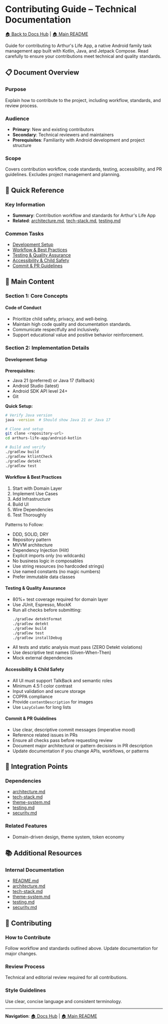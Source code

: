 # Contributing Guide – Technical Documentation

[🏠 Back to Docs Hub](README.md) | [🏠 Main README](../README.md)

Guide for contributing to Arthur's Life App, a native Android family task management app built with Kotlin, Java, and Jetpack Compose. Read carefully to ensure your contributions meet technical and quality standards.

## 📋 Document Overview

### Purpose
Explain how to contribute to the project, including workflow, standards, and review process.

### Audience
- **Primary**: New and existing contributors
- **Secondary**: Technical reviewers and maintainers
- **Prerequisites**: Familiarity with Android development and project structure

### Scope
Covers contribution workflow, code standards, testing, accessibility, and PR guidelines. Excludes project management and planning.

## 🎯 Quick Reference

### Key Information
- **Summary**: Contribution workflow and standards for Arthur's Life App
- **Related**: [architecture.md](architecture.md), [tech-stack.md](tech-stack.md), [testing.md](testing.md)

### Common Tasks
- [Development Setup](#development-setup)
- [Workflow & Best Practices](#workflow--best-practices)
- [Testing & Quality Assurance](#testing--quality-assurance)
- [Accessibility & Child Safety](#accessibility--child-safety)
- [Commit & PR Guidelines](#commit--pr-guidelines)

## 📖 Main Content

### Section 1: Core Concepts

#### Code of Conduct
- Prioritize child safety, privacy, and well-being.
- Maintain high code quality and documentation standards.
- Communicate respectfully and inclusively.
- Support educational value and positive behavior reinforcement.

### Section 2: Implementation Details

#### Development Setup
**Prerequisites:**
- Java 21 (preferred) or Java 17 (fallback)
- Android Studio (latest)
- Android SDK API level 24+
- Git

**Quick Setup:**
```zsh
# Verify Java version
java -version  # Should show Java 21 or Java 17

# Clone and setup
git clone <repository-url>
cd arthurs-life-app/android-kotlin

# Build and verify
./gradlew build
./gradlew ktlintCheck
./gradlew detekt
./gradlew test
```

#### Workflow & Best Practices
1. Start with Domain Layer
2. Implement Use Cases
3. Add Infrastructure
4. Build UI
5. Wire Dependencies
6. Test Thoroughly

Patterns to Follow:
- DDD, SOLID, DRY
- Repository pattern
- MVVM architecture
- Dependency Injection (Hilt)
- Explicit imports only (no wildcards)
- No business logic in composables
- Use string resources (no hardcoded strings)
- Use named constants (no magic numbers)
- Prefer immutable data classes

#### Testing & Quality Assurance
- 80%+ test coverage required for domain layer
- Use JUnit, Espresso, MockK
- Run all checks before submitting:
  ```zsh
  ./gradlew detektFormat
  ./gradlew detekt
  ./gradlew build
  ./gradlew test
  ./gradlew installDebug
  ```
- All tests and static analysis must pass (ZERO Detekt violations)
- Use descriptive test names (Given-When-Then)
- Mock external dependencies

#### Accessibility & Child Safety
- All UI must support TalkBack and semantic roles
- Minimum 4.5:1 color contrast
- Input validation and secure storage
- COPPA compliance
- Provide `contentDescription` for images
- Use `LazyColumn` for long lists

#### Commit & PR Guidelines
- Use clear, descriptive commit messages (imperative mood)
- Reference related issues in PRs
- Ensure all checks pass before requesting review
- Document major architectural or pattern decisions in PR description
- Update documentation if you change APIs, workflows, or patterns

## 🔗 Integration Points

### Dependencies
- [architecture.md](architecture.md)
- [tech-stack.md](tech-stack.md)
- [theme-system.md](theme-system.md)
- [testing.md](testing.md)
- [security.md](security.md)

### Related Features
- Domain-driven design, theme system, token economy

## 📚 Additional Resources

### Internal Documentation
- [README.md](README.md)
- [architecture.md](architecture.md)
- [tech-stack.md](tech-stack.md)
- [theme-system.md](theme-system.md)
- [testing.md](testing.md)
- [security.md](security.md)

## 📝 Contributing

### How to Contribute
Follow workflow and standards outlined above. Update documentation for major changes.

### Review Process
Technical and editorial review required for all contributions.

### Style Guidelines
Use clear, concise language and consistent terminology.

---

**Navigation**: [🏠 Docs Hub](README.md) | [🏠 Main README](../README.md)
